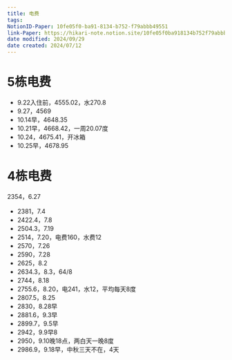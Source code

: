 ```yaml
---
title: 电费
tags: 
NotionID-Paper: 10fe05f0-ba91-8134-b752-f79abbb49551
link-Paper: https://hikari-note.notion.site/10fe05f0ba918134b752f79abbb49551
date modified: 2024/09/29
date created: 2024/07/12
---
```


# 5栋电费

- 9.22入住前，4555.02，水270.8
- 9.27，4569
- 10.14早，4648.35
- 10.21早，4668.42，一周20.07度
- 10.24，4675.41，开冰箱
- 10.25早，4678.95

# 4栋电费

2354，6.27
- 2381，7.4
- 2422.4，7.8
- 2504.3，7.19
- 2514，7.20，电费160，水费12
- 2570，7.26
- 2590，7.28
- 2625，8.2
- 2634.3，8.3，64/8
- 2744，8.18
- 2755.6，8.20，电241，水12，平均每天8度
- 2807.5，8.25
- 2830，8.28早
- 2881.6，9.3早
- 2899.7，9.5早
- 2942，9.9早8
- 2950，9.10晚18点，两白天一晚8度
- 2986.9，9.18早，中秋三天不在，4天
